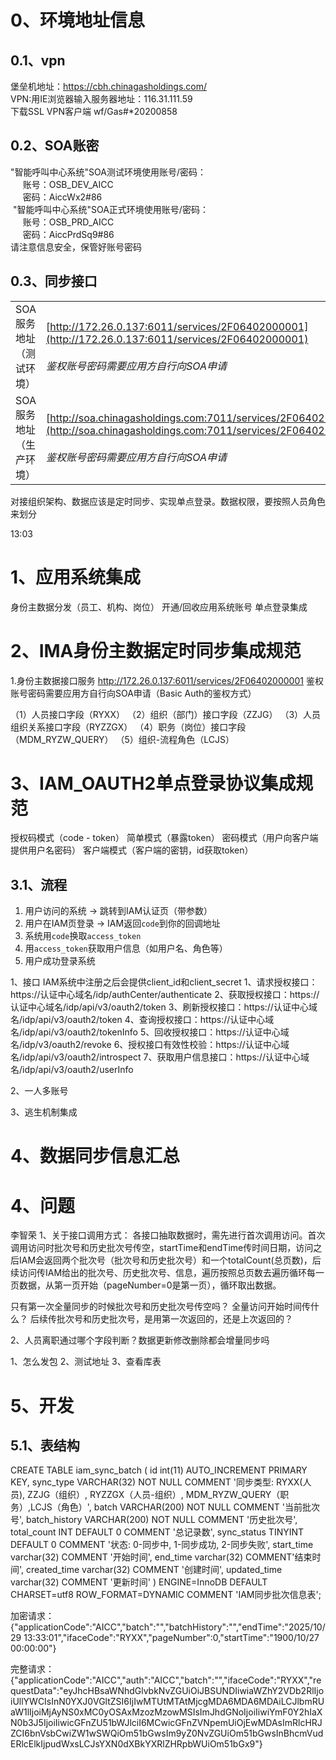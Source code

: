 

# 0、环境地址信息

## 0.1、vpn

堡垒机地址：https://cbh.chinagasholdings.com/  
VPN:用IE浏览器输入服务器地址：116.31.111.59  
下载SSL VPN客户端
wf/Gas#*20200858

## 0.2、SOA账密
"智能呼叫中心系统"SOA测试环境使用账号/密码：  
     账号：OSB_DEV_AICC  
     密码：AiccWx2#86  
 "智能呼叫中心系统"SOA正式环境使用账号/密码：  
     账号：OSB_PRD_AICC  
     密码：AiccPrdSq9#86  
请注意信息安全，保管好账号密码

## 0.3、同步接口
|               |                                                                                                                                                         |
| ------------- | ------------------------------------------------------------------------------------------------------------------------------------------------------- |
| SOA服务地址（测试环境） | [http://172.26.0.137:6011/services/2F06402000001](http://172.26.0.137:6011/services/2F06402000001)<br><br>_鉴权账号密码需要应用方自行向SOA申请_                         |
| SOA服务地址（生产环境） | [http://soa.chinagasholdings.com:7011/services/2F06402000001](http://soa.chinagasholdings.com:7011/services/2F06402000001)<br><br>_鉴权账号密码需要应用方自行向SOA申请_ |


对接组织架构、数据应该是定时同步、实现单点登录。数据权限，要按照人员角色来划分

13:03
# 1、应用系统集成

身份主数据分发（员工、机构、岗位）
开通/回收应用系统账号
单点登录集成


# 2、IMA身份主数据定时同步集成规范

1.身份主数据接口服务
http://172.26.0.137:6011/services/2F06402000001    鉴权账号密码需要应用方自行向SOA申请（Basic Auth的鉴权方式）

（1）人员接口字段（RYXX）
（2）组织（部门）接口字段（ZZJG）
（3）人员组织关系接口字段（RYZZGX）
（4）职务（岗位）接口字段（MDM_RYZW_QUERY）
（5）组织-流程角色（LCJS）


# 3、IAM_OAUTH2单点登录协议集成规范

授权码模式（code - token）
简单模式（暴露token）
密码模式（用户向客户端提供用户名密码）
客户端模式（客户端的密钥，id获取token）

## 3.1、流程
1. 用户访问的系统 → 跳转到IAM认证页（带参数）
2. 用户在IAM页登录 → IAM返回`code`到你的回调地址
3. 系统用`code`换取`access_token`
4. 用`access_token`获取用户信息（如用户名、角色等）
5. 用户成功登录系统


1、接口
IAM系统中注册之后会提供client_id和client_secret
1、请求授权接口：https://认证中心域名/idp/authCenter/authenticate
2、获取授权接口：https://认证中心域名/idp/api/v3/oauth2/token
3、刷新授权接口：https://认证中心域名/idp/api/v3/oauth2/token
4、查询授权接口：https://认证中心域名/idp/api/v3/oauth2/tokenInfo
5、回收授权接口：https://认证中心域名/idp/v3/oauth2/revoke
6、授权接口有效性校验：https://认证中心域名/idp/api/v3/oauth2/introspect
7、获取用户信息接口：https://认证中心域名/idp/api/v3/oauth2/userInfo

2、一人多账号

3、逃生机制集成


# 4、数据同步信息汇总





# 4、问题


李智荣
1、关于接口调用方式： 各接口抽取数据时，需先进行首次调用访问。首次调用访问时批次号和历史批次号传空，startTime和endTime传时间日期，访问之后IAM会返回两个批次号（批次号和历史批次号）和一个totalCount(总页数)，后续访问传IAM给出的批次号、历史批次号、信息，遍历按照总页数去遍历循环每一页数据，从第一页开始（pageNumber=0是第一页），循环取出数据。

只有第一次全量同步的时候批次号和历史批次号传空吗？ 
全量访问开始时间传什么？
后续传批次号和历史批次号，是用第一次返回的，还是上次返回的？

2、人员离职通过哪个字段判断？数据更新修改删除都会增量同步吗


1、怎么发包
2、测试地址
3、查看库表

# 5、开发

## 5.1、表结构

CREATE TABLE iam_sync_batch (
    id int(11) AUTO_INCREMENT PRIMARY KEY,
    sync_type VARCHAR(32) NOT NULL COMMENT '同步类型: RYXX(人员), ZZJG（组织）, RYZZGX（人员-组织）, MDM_RYZW_QUERY（职务）,LCJS（角色）',
    batch VARCHAR(200) NOT NULL COMMENT '当前批次号',
    batch_history VARCHAR(200) NOT NULL COMMENT '历史批次号',
    total_count INT DEFAULT 0 COMMENT '总记录数',
    sync_status TINYINT DEFAULT 0 COMMENT '状态: 0-同步中, 1-同步成功, 2-同步失败',
    start_time varchar(32)  COMMENT '开始时间',
    end_time varchar(32) COMMENT'结束时间',
    created_time varchar(32) COMMENT '创建时间',
    updated_time varchar(32) COMMENT '更新时间'
) ENGINE=InnoDB DEFAULT CHARSET=utf8 ROW_FORMAT=DYNAMIC COMMENT 'IAM同步批次信息表';


加密请求： {"applicationCode":"AICC","batch":"","batchHistory":"","endTime":"2025/10/29 13:33:01","ifaceCode":"RYXX","pageNumber":0,"startTime":"1900/10/27 00:00:00"}

完整请求：{"applicationCode":"AICC","auth":"AICC","batch":"","ifaceCode":"RYXX","requestData":"eyJhcHBsaWNhdGlvbkNvZGUiOiJBSUNDIiwiaWZhY2VDb2RlIjoiUllYWCIsInN0YXJ0VGltZSI6IjIwMTUtMTAtMjcgMDA6MDA6MDAiLCJlbmRUaW1lIjoiMjAyNS0xMC0yOSAxMzozMzowMSIsImJhdGNoIjoiIiwiYmF0Y2hIaXN0b3J5IjoiIiwicGFnZU51bWJlciI6MCwicGFnZVNpemUiOjEwMDAsImRlcHRJZCI6bnVsbCwiZW1wSWQiOm51bGwsIm9yZ0NvZGUiOm51bGwsInBhcmVudERlcElkIjpudWxsLCJsYXN0dXBkYXRlZHRpbWUiOm51bGx9"}